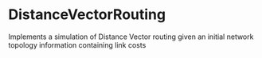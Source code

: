 # DistanceVectorRouting
Implements a simulation of Distance Vector routing given an initial network topology information containing link costs
